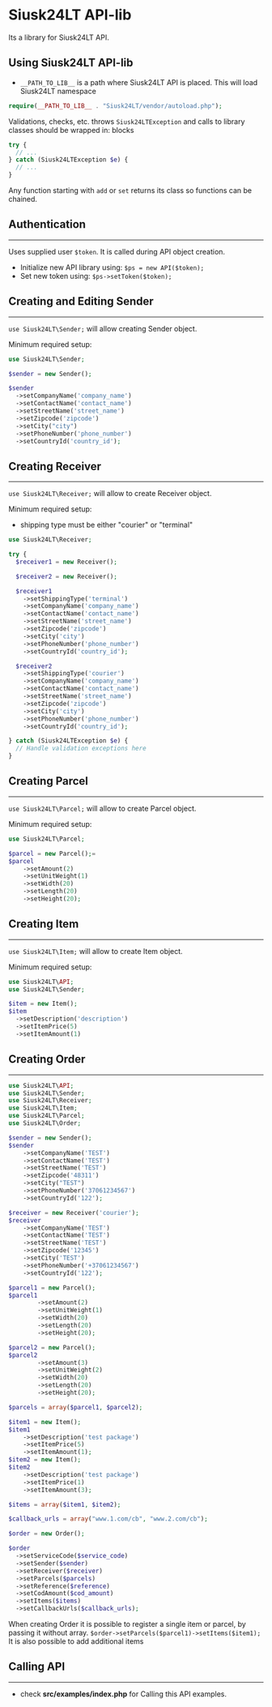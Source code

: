 # Siusk24LT API-lib

Its a library for Siusk24LT API.

## Using Siusk24LT API-lib
- ```__PATH_TO_LIB__``` is a path where Siusk24LT API is placed. This will load Siusk24LT namespace
```php
require(__PATH_TO_LIB__ . "Siusk24LT/vendor/autoload.php");
```

Validations, checks, etc. throws `Siusk24LTException` and calls to library classes should be wrapped in: blocks
```php
try {
  // ...
} catch (Siusk24LTException $e) {
  // ...
}
```

Any function starting with `add` or `set` returns its class so functions can be chained.

## Authentication
---
Uses supplied user `$token`. It is called during API object creation.
- Initialize new API library using: `$ps = new API($token);`
- Set new token using: `$ps->setToken($token);`


## Creating and Editing Sender
---
`use Siusk24LT\Sender;` will allow creating Sender object.

Minimum required setup:

```php
use Siusk24LT\Sender;

$sender = new Sender();

$sender
  ->setCompanyName('company_name')
  ->setContactName('contact_name')
  ->setStreetName('street_name')
  ->setZipcode('zipcode')
  ->setCity("city")
  ->setPhoneNumber('phone_number')
  ->setCountryId('country_id');
```


## Creating Receiver
---
`use Siusk24LT\Receiver;` will allow to create Receiver object.

Minimum required setup:
- shipping type must be either "courier" or "terminal"

```php
use Siusk24LT\Receiver;

try {
  $receiver1 = new Receiver();

  $receiver2 = new Receiver();

  $receiver1
    ->setShippingType('terminal')
    ->setCompanyName('company_name')
    ->setContactName('contact_name')
    ->setStreetName('street_name')
    ->setZipcode('zipcode')
    ->setCity('city')
    ->setPhoneNumber('phone_number')
    ->setCountryId('country_id');

  $receiver2
    ->setShippingType('courier')
    ->setCompanyName('company_name')
    ->setContactName('contact_name')
    ->setStreetName('street_name')
    ->setZipcode('zipcode')
    ->setCity('city')
    ->setPhoneNumber('phone_number')
    ->setCountryId('country_id');

} catch (Siusk24LTException $e) {
  // Handle validation exceptions here
}
```

## Creating Parcel
---
`use Siusk24LT\Parcel;` will allow to create Parcel object.

Minimum required setup:

```php
use Siusk24LT\Parcel;

$parcel = new Parcel();=
$parcel
    ->setAmount(2)
    ->setUnitWeight(1)
    ->setWidth(20)
    ->setLength(20)
    ->setHeight(20);
```

## Creating Item
---
`use Siusk24LT\Item;` will allow to create Item object.

Minimum required setup:

```php
use Siusk24LT\API;
use Siusk24LT\Sender;

$item = new Item();
$item
  ->setDescription('description')
  ->setItemPrice(5)
  ->setItemAmount(1)
```


## Creating Order
---

```php
use Siusk24LT\API;
use Siusk24LT\Sender;
use Siusk24LT\Receiver;
use Siusk24LT\Item;
use Siusk24LT\Parcel;
use Siusk24LT\Order;

$sender = new Sender();
$sender
    ->setCompanyName('TEST')
    ->setContactName('TEST')
    ->setStreetName('TEST')
    ->setZipcode('48311')
    ->setCity("TEST")
    ->setPhoneNumber('37061234567')
    ->setCountryId('122');

$receiver = new Receiver('courier');
$receiver
    ->setCompanyName('TEST')
    ->setContactName('TEST')
    ->setStreetName('TEST')
    ->setZipcode('12345')
    ->setCity('TEST')
    ->setPhoneNumber('+37061234567')
    ->setCountryId('122');

$parcel1 = new Parcel();
$parcel1
        ->setAmount(2)
        ->setUnitWeight(1)
        ->setWidth(20)
        ->setLength(20)
        ->setHeight(20);

$parcel2 = new Parcel();
$parcel2
        ->setAmount(3)
        ->setUnitWeight(2)
        ->setWidth(20)
        ->setLength(20)
        ->setHeight(20);

$parcels = array($parcel1, $parcel2);

$item1 = new Item();
$item1
    ->setDescription('test package')
    ->setItemPrice(5)
    ->setItemAmount(1);
$item2 = new Item();
$item2
    ->setDescription('test package')
    ->setItemPrice(1)
    ->setItemAmount(3);

$items = array($item1, $item2);

$callback_urls = array("www.1.com/cb", "www.2.com/cb");

$order = new Order();

$order
  ->setServiceCode($service_code)
  ->setSender($sender)
  ->setReceiver($receiver)
  ->setParcels($parcels)
  ->setReference($reference)
  ->setCodAmount($cod_amount)
  ->setItems($items)
  ->setCallbackUrls($callback_urls);
```

When creating Order it is possible to register a single item or parcel, by passing it without array.
`$order->setParcels($parcel1)->setItems($item1);`
It is also possible to add additional items

## Calling API
---
- check **src/examples/index.php** for Calling this API examples.
